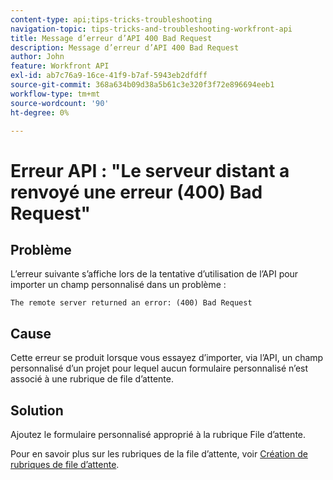 ```yaml
---
content-type: api;tips-tricks-troubleshooting
navigation-topic: tips-tricks-and-troubleshooting-workfront-api
title: Message d’erreur d’API 400 Bad Request
description: Message d’erreur d’API 400 Bad Request
author: John
feature: Workfront API
exl-id: ab7c76a9-16ce-41f9-b7af-5943eb2dfdff
source-git-commit: 368a634b09d38a5b61c3e320f3f72e896694eeb1
workflow-type: tm+mt
source-wordcount: '90'
ht-degree: 0%

---
```



# Erreur API : &quot;Le serveur distant a renvoyé une erreur (400) Bad Request&quot;

## Problème

L’erreur suivante s’affiche lors de la tentative d’utilisation de l’API pour importer un champ personnalisé dans un problème :

`The remote server returned an error: (400) Bad Request`

## Cause

Cette erreur se produit lorsque vous essayez d’importer, via l’API, un champ personnalisé d’un projet pour lequel aucun formulaire personnalisé n’est associé à une rubrique de file d’attente.

## Solution

Ajoutez le formulaire personnalisé approprié à la rubrique File d’attente.

Pour en savoir plus sur les rubriques de la file d’attente, voir [Création de rubriques de file d’attente](../../manage-work/requests/create-and-manage-request-queues/create-queue-topics.md).

